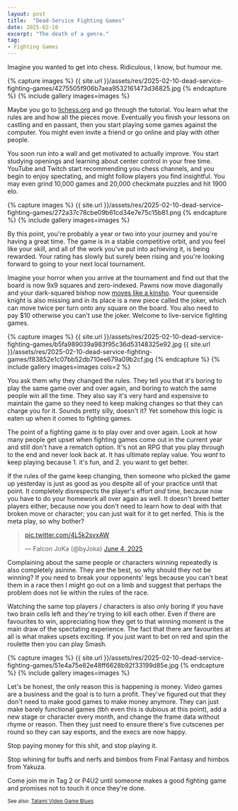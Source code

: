 ```yaml
---
layout: post
title:  "Dead-Service Fighting Games"
date: 2025-02-10
excerpt: "The death of a genre."
tag:
- Fighting Games
---
```


Imagine you wanted to get into chess. Ridiculous, I know, but humour me.

{% capture images %}
    {{ site.url }}/assets/res/2025-02-10-dead-service-fighting-games/4275505f906b7aea9532161473d36825.jpg
{% endcapture %}
{% include gallery images=images %}

Maybe you go to [lichess.org](https://lichess.org) and go through the tutorial. You learn what the rules are and how all the pieces move. Eventually you finish your lessons on castling and en passant, then you start playing some games against the computer. You might even invite a friend or go online and play with other people.

You soon run into a wall and get motivated to actually improve. You start studying openings and learning about center control in your free time. YouTube and Twitch start recommending you chess channels, and you begin to enjoy spectating, and might follow players you find insightful. You may even grind 10,000 games and 20,000 checkmate puzzles and hit 1900 elo.

{% capture images %}
    {{ site.url }}/assets/res/2025-02-10-dead-service-fighting-games/272a37c78cbe09b61cd34e7e75c15b81.png
{% endcapture %}
{% include gallery images=images %}

By this point, you're probably a year or two into your journey and you're having a great time. The game is in a stable competitive orbit, and you feel like your skill, and all of the work you've put into achieving it, is being rewarded. Your rating has slowly but surely been rising and you're looking forward to going to your next local tournament.

Imagine your horror when you arrive at the tournament and find out that the board is now 9x9 squares and zero-indexed. Pawns now move diagonally and your dark-squared bishop now [moves like a kinsho](https://lishogi.org/learn#/3/1). Your queenside knight is also missing and in its place is a new piece called the joker, which can move twice per turn onto any square on the board. You also need to pay $10 otherwise you can't use the joker. Welcome to live-service fighting games.

{% capture images %}
    {{ site.url }}/assets/res/2025-02-10-dead-service-fighting-games/b5fa989039a983f95c36d53148325e92.jpg
    {{ site.url }}/assets/res/2025-02-10-dead-service-fighting-games/f83852e1c07bb52db710ee679a09b2cf.jpg
{% endcapture %}
{% include gallery images=images cols=2 %}

You ask them why they changed the rules. They tell you that it's boring to play the same game over and over again, and boring to watch the same people win all the time. They also say it's very hard and expensive to maintain the game so they need to keep making changes so that they can charge you for it. Sounds pretty silly, doesn't it? Yet somehow this logic is eaten up when it comes to fighting games.

The point of a fighting game *is* to play over and over again. Look at how many people get upset when fighting games come out in the current year and still don't have a rematch option. It's not an RPG that you play through to the end and never look back at. It has ultimate replay value. You *want* to keep playing because 1. it's fun, and 2. you want to get better.

If the rules of the game keep changing, then someone who picked the game up yesterday is just as good as you despite all of your practice until that point. It completely disrespects the player's effort *and* time, because now you have to do your homework all over again as well. It doesn't breed better players either, because now you don't need to learn how to deal with that broken move or character; you can just wait for it to get nerfed. This is the meta play, so why bother?

<blockquote class="twitter-tweet tw-align-center" data-lang="en" data-dnt="true" data-theme="dark"><p lang="zxx" dir="ltr"><a href="https://t.co/4L5k2svxAW">pic.twitter.com/4L5k2svxAW</a></p>&mdash; Falcon JoKa (@byJoka) <a href="https://twitter.com/byJoka/status/1930253008438210849?ref_src=twsrc%5Etfw">June 4, 2025</a></blockquote> <script async src="https://platform.twitter.com/widgets.js" charset="utf-8"></script>

Complaining about the same people or characters winning repeatedly is also completely asinine. They are the best, so why should they not be winning? If you need to break your opponents' legs because you can't beat them in a race then I might go out on a limb and suggest that perhaps the problem does not lie within the rules of the race.

Watching the same top players / characters is also only boring if you have two brain cells left and they're trying to kill each other. Even if there are favourites to win, appreciating how they get to that winning moment is the main draw of the spectating experience. The fact that there are favourites at all is what makes upsets exciting. If you just want to bet on red and spin the roulette then you can play Smash.

{% capture images %}
    {{ site.url }}/assets/res/2025-02-10-dead-service-fighting-games/51e4a75e82e48ff6628b92f33199d85e.jpg
{% endcapture %}
{% include gallery images=images %}

Let's be honest, the only reason this is happening is money. Video games are a business and the goal is to turn a profit. They've figured out that they don't need to make good games to make money anymore. They can just make barely functional games (tbh even this is dubious at this point), add a new stage or character every month, and change the frame data without rhyme or reason. Then they just need to ensure there's five cutscenes per round so they can say esports, and the execs are now happy.

Stop paying money for this shit, and stop playing it.

Stop whining for buffs and nerfs and bimbos from Final Fantasy and himbos from Yakuza.

Come join me in Tag 2 or P4U2 until someone makes a good fighting game and promises not to touch it once they're done.

<small>See also: <a href="{{ site.url }}/video-game-blues#fighting-games">Tatami Video Game Blues</a>
